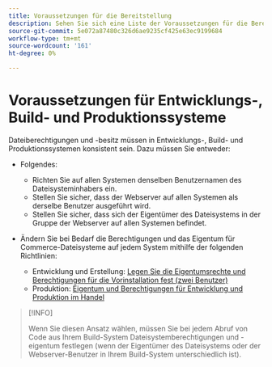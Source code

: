 ```yaml
---
title: Voraussetzungen für die Bereitstellung
description: Sehen Sie sich eine Liste der Voraussetzungen für die Bereitstellung von Commerce in einem Entwicklungs-, Build- oder Produktionssystem an.
source-git-commit: 5e072a87480c326d6ae9235cf425e63ec9199684
workflow-type: tm+mt
source-wordcount: '161'
ht-degree: 0%

---
```



# Voraussetzungen für Entwicklungs-, Build- und Produktionssysteme

Dateiberechtigungen und -besitz müssen in Entwicklungs-, Build- und Produktionssystemen konsistent sein. Dazu müssen Sie entweder:

- Folgendes:

   - Richten Sie auf allen Systemen denselben Benutzernamen des Dateisysteminhabers ein.
   - Stellen Sie sicher, dass der Webserver auf allen Systemen als derselbe Benutzer ausgeführt wird.
   - Stellen Sie sicher, dass sich der Eigentümer des Dateisystems in der Gruppe der Webserver auf allen Systemen befindet.

- Ändern Sie bei Bedarf die Berechtigungen und das Eigentum für Commerce-Dateisysteme auf jedem System mithilfe der folgenden Richtlinien:

   - Entwicklung und Erstellung: [Legen Sie die Eigentumsrechte und Berechtigungen für die Vorinstallation fest (zwei Benutzer)](file-system-permissions.md#set-up-two-owners-for-default-or-developer-mode)
   - Produktion: [Eigentum und Berechtigungen für Entwicklung und Produktion im Handel](file-system-permissions.md)

>[!INFO]
>
>Wenn Sie diesen Ansatz wählen, müssen Sie bei jedem Abruf von Code aus Ihrem Build-System Dateisystemberechtigungen und -eigentum festlegen (wenn der Eigentümer des Dateisystems oder der Webserver-Benutzer in Ihrem Build-System unterschiedlich ist).
